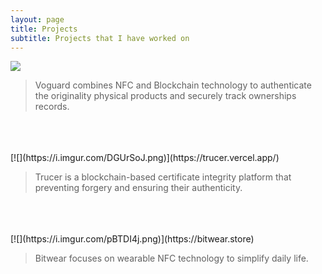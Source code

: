 ```yaml
---
layout: page
title: Projects
subtitle: Projects that I have worked on
---
```



[![](https://i.imgur.com/Lg0JbhM.png)](https://voguard-preview.vercel.app/)
<br>

>Voguard combines NFC and Blockchain technology to authenticate the originality physical products and securely track ownerships records.
<br />
<br />
<br />
[![](https://i.imgur.com/DGUrSoJ.png)](https://trucer.vercel.app/)
<br />

>Trucer is a blockchain-based certificate integrity platform that preventing forgery and ensuring their authenticity.
<br />
<br />
<br />
[![](https://i.imgur.com/pBTDI4j.png)](https://bitwear.store)
<br />

>Bitwear focuses on wearable NFC technology to simplify daily life.


